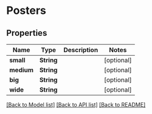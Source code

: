 # Posters

## Properties
Name | Type | Description | Notes
------------ | ------------- | ------------- | -------------
**small** | **String** |  | [optional] 
**medium** | **String** |  | [optional] 
**big** | **String** |  | [optional] 
**wide** | **String** |  | [optional] 

[[Back to Model list]](../README.md#documentation-for-models) [[Back to API list]](../README.md#documentation-for-api-endpoints) [[Back to README]](../README.md)


